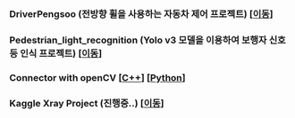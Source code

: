
### DriverPengsoo (전방향 휠을 사용하는 자동차 제어 프로젝트) [[이동](https://github.com/HyungJoo-Kwon/project/tree/main/DriverPengsoo)]

### Pedestrian_light_recognition (Yolo v3 모델을 이용하여 보행자 신호등 인식 프로젝트) [[이동](https://github.com/HyungJoo-Kwon/project/tree/main/Pedestrian_light_recognition)] 
 
### Connector with openCV [[C++](https://github.com/HyungJoo-Kwon/project/tree/main/connector/C%2B%2B)] [[Python](https://github.com/HyungJoo-Kwon/project/tree/main/connector/python)]

### Kaggle Xray Project (진행중..) [[이동](https://github.com/HyungJoo-Kwon/project/tree/main/Kaggle%20X-Ray%20project)]
